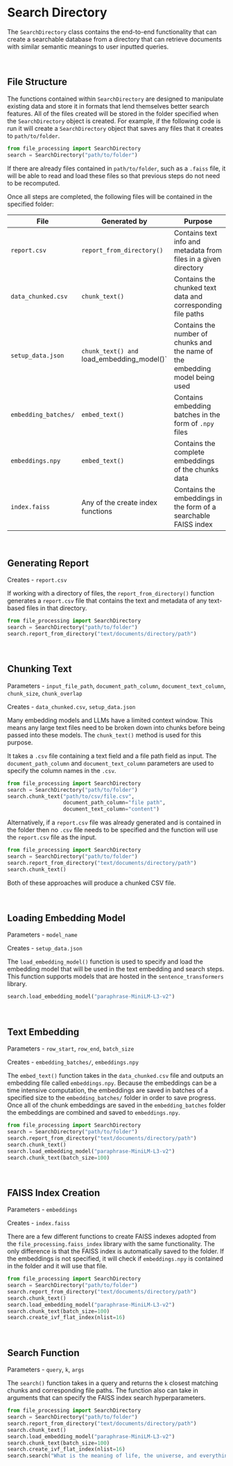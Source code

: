 <br>

# Search Directory

The `SearchDirectory` class contains the end-to-end functionality that can create a searchable database from a directory that can retrieve documents with similar semantic meanings to user inputted queries.

<br>

## File Structure

The functions contained within `SearchDirectory` are designed to manipulate existing data and store it in formats that lend themselves better search features. All of the files created will be stored in the folder specified when the `SearchDirectory` object is created. For example, if the following code is run it will create a `SearchDirectory` object that saves any files that it creates to `path/to/folder`.

```python
from file_processing import SearchDirectory
search = SearchDirectory("path/to/folder")
```

If there are already files contained in `path/to/folder`, such as a `.faiss` file, it will be able to read and load these files so that previous steps do not need to be recomputed.

Once all steps are completed, the following files will be contained in the specified folder:

| File | Generated by | Purpose |
| ---- | ------------ | ------- |
| `report.csv` | `report_from_directory()` | Contains text info and metadata from files in a given directory |
| `data_chunked.csv` | `chunk_text()` | Contains the chunked text data and corresponding file paths |
| `setup_data.json` | `chunk_text() and `load_embedding_model()` | Contains the number of chunks and the name of the embedding model being used |
| `embedding_batches/` | `embed_text()` | Contains embedding batches in the form of `.npy` files |
| `embeddings.npy` | `embed_text()` | Contains the complete embeddings of the chunks data |
| `index.faiss` | Any of the create index functions | Contains the embeddings in the form of a searchable FAISS index |

<br>

## Generating Report
Creates - `report.csv`

If working with a directory of files, the `report_from_directory()` function generates a `report.csv` file that contains the text and metadata of any text-based files in that directory.

```python
from file_processing import SearchDirectory
search = SearchDirectory("path/to/folder")
search.report_from_directory("text/documents/directory/path")
```

<br>

## Chunking Text
Parameters - `input_file_path`, `document_path_column`, `document_text_column`, `chunk_size`, `chunk_overlap`

Creates - `data_chunked.csv`, `setup_data.json`

Many embedding models and LLMs have a limited context window. This means any large text files need to be broken down into chunks before being passed into these models. The `chunk_text()` method is used for this purpose.

It takes a `.csv` file containing a text field and a file path field as input. The `document_path_column` and `document_text_column` parameters are used to specify the column names in the `.csv`.

```python
from file_processing import SearchDirectory
search = SearchDirectory("path/to/folder")
search.chunk_text("path/to/csv/file.csv",
                  document_path_column="file path",
                  document_text_column="content")
```

Alternatively, if a `report.csv` file was already generated and is contained in the folder then no `.csv` file needs to be specified and the function will use the `report.csv` file as the input.

```python
from file_processing import SearchDirectory
search = SearchDirectory("path/to/folder")
search.report_from_directory("text/documents/directory/path")
search.chunk_text()
```

Both of these approaches will produce a chunked CSV file.

<br>

## Loading Embedding Model
Parameters - `model_name`

Creates - `setup_data.json`

The `load_embedding_model()` function is used to specify and load the embedding model that will be used in the text embedding and search steps. This function supports models that are hosted in the `sentence_transformers` library.

```python
search.load_embedding_model("paraphrase-MiniLM-L3-v2")
```

<br>

## Text Embedding
Parameters - `row_start`, `row_end`, `batch_size`

Creates - `embedding_batches/`, `embeddings.npy`

The `embed_text()` function takes in the `data_chunked.csv` file and outputs an embedding file called `embeddings.npy`. Because the embeddings can be a time intensive computation, the embeddings are saved in batches of a specified size to the `embedding_batches/` folder in order to save progress. Once all of the chunk embeddings are saved in the `embedding_batches` folder the embeddings are combined and saved to `embeddings.npy`.

```python
from file_processing import SearchDirectory
search = SearchDirectory("path/to/folder")
search.report_from_directory("text/documents/directory/path")
search.chunk_text()
search.load_embedding_model("paraphrase-MiniLM-L3-v2")
search.chunk_text(batch_size=100)
```

<br>

## FAISS Index Creation
Parameters - `embeddings`

Creates - `index.faiss`

There are a few different functions to create FAISS indexes adopted from the `file_processing.faiss_index` library with the same functionality. The only difference is that the FAISS index is automatically saved to the folder. If the embeddings is not specified, it will check if `embeddings.npy` is contained in the folder and it will use that file.

```python
from file_processing import SearchDirectory
search = SearchDirectory("path/to/folder")
search.report_from_directory("text/documents/directory/path")
search.chunk_text()
search.load_embedding_model("paraphrase-MiniLM-L3-v2")
search.chunk_text(batch_size=100)
search.create_ivf_flat_index(nlist=16)
```

<br>

## Search Function
Parameters - `query`, `k`, `args`

The `search()` function takes in a query and returns the `k` closest matching chunks and corresponding file paths. The function also can take in arguments that can specify the FAISS index search hyperparameters.

```python
from file_processing import SearchDirectory
search = SearchDirectory("path/to/folder")
search.report_from_directory("text/documents/directory/path")
search.chunk_text()
search.load_embedding_model("paraphrase-MiniLM-L3-v2")
search.chunk_text(batch_size=100)
search.create_ivf_flat_index(nlist=16)
search.search("What is the meaning of life, the universe, and everything?", k=3, nprobe=2)
```
